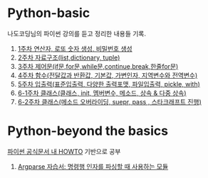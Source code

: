 # Python-basic

나도코딩님의 파이썬 강의를 듣고 정리한 내용들 기록.

<ol>

  <li><a href="https://jonhyuk0922.tistory.com/25">1주차 연산자, 로또 숫자 생성, 비밀번호 생성</a></li>

  <li><a href="https://jonhyuk0922.tistory.com/46">2주차 자료구조(list,dictionary, tuple)</a></li>

  <li><a href="https://jonhyuk0922.tistory.com/58">3주차 제어문(if문,for문,while문,continue,break,한줄for문)</a></li>

  <li><a href="https://jonhyuk0922.tistory.com/72">4주차 함수(전달값과 반환값, 기본값, 가변인자, 지역변수와 전역변수)</a></li>

  <li><a href="https://jonhyuk0922.tistory.com/78">5주차 입출력(표준입출력, 다양한 출력포맷, 파일입출력, pickle, with)</a></li>

  <li><a href="https://jonhyuk0922.tistory.com/125">6-1주차 클래스(클래스, init, 멤버변수, 메소드, 상속 & 다중 상속)</a></li>

  <li><a href="https://jonhyuk0922.tistory.com/127">6-2주차 클래스(메소드 오버라이딩, suepr, pass , 스타크래프트 진행)</a></li>

</ol>


# Python-beyond the basics

<a href="https://docs.python.org/ko/3/howto/index.html">파이썬 공식문서 내 HOWTO</a> 기반으로 공부

  1. [Argparse 자습서: 명령행 인자를 파싱할 때 사용하는 모듈](../master/prog.py)
